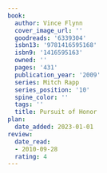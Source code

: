 ```yaml
---
book:
  author: Vince Flynn
  cover_image_url: ''
  goodreads: '6339304'
  isbn13: '9781416595168'
  isbn9: '1416595163'
  owned: ''
  pages: '431'
  publication_year: '2009'
  series: Mitch Rapp
  series_position: '10'
  spine_color: ''
  tags: ''
  title: Pursuit of Honor
plan:
  date_added: 2023-01-01
review:
  date_read:
  - 2010-09-28
  rating: 4
---
```

